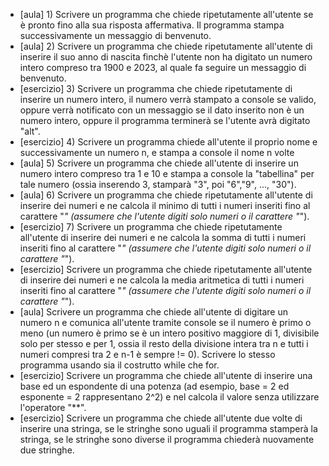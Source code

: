 - [aula] 1) Scrivere un programma che chiede ripetutamente all'utente se è pronto fino alla sua risposta affermativa. Il programma stampa successivamente un messaggio di benvenuto.
- [aula] 2) Scrivere un programma che chiede ripetutamente all'utente di inserire il suo anno di nascita finchè l'utente non ha digitato un numero intero compreso tra 1900 e 2023, al quale fa seguire un messaggio di benvenuto.
- [esercizio] 3) Scrivere un programma che chiede ripetutamente di inserire un numero intero, il numero verrà stampato a console se valido, oppure verrà notificato con un messaggio se il dato inserito non è un numero intero, oppure il programma terminerà se l'utente avrà digitato "alt".
- [esercizio] 4) Scrivere un programma chiede all'utente il proprio nome e successivamente un numero n, e stampa a console il nome n volte
- [aula] 5) Scrivere un programma che chiede all'utente di inserire un numero intero compreso tra 1 e 10 e stampa a console la "tabellina" per tale numero (ossia inserendo 3, stamparà "3", poi "6","9", ..., "30").
- [aula] 6) Scrivere un programma che chiede ripetutamente all'utente di inserire dei numeri e ne calcola il minimo di tutti i numeri inseriti fino al carattere "*" (assumere che l'utente digiti solo numeri o il carattere "*").
- [esercizio] 7) Scrivere un programma che chiede ripetutamente all'utente di inserire dei numeri e ne calcola la somma di tutti i numeri inseriti fino al carattere "*" (assumere che l'utente digiti solo numeri o il carattere "*").
- [esercizio] Scrivere un programma che chiede ripetutamente all'utente di inserire dei numeri e ne calcola la media aritmetica di tutti i numeri inseriti fino al carattere "*" (assumere che l'utente digiti solo numeri o il carattere "*").
- [aula] Scrivere un programma che chiede all'utente di digitare un numero n e comunica all'utente tramite console se il numero è primo o meno (un numero è primo se è un intero positivo maggiore di 1, divisibile solo per stesso e per 1, ossia il resto della divisione intera tra n e tutti i numeri compresi tra 2 e n-1 è sempre != 0). Scrivere lo stesso programma usando sia il costrutto while che for.
- [esercizio] Scrivere un programma che chiede all'utente di inserire una base ed un espondente di una potenza (ad esempio, base = 2 ed esponente = 2 rappresentano 2^2) e nel calcola il valore senza utilizzare l'operatore "**".
- [esercizio] Scrivere un programma che chiede all'utente due volte di inserire una stringa, se le stringhe sono uguali il programma stamperà la stringa, se le stringhe sono diverse il programma chiederà nuovamente due stringhe.